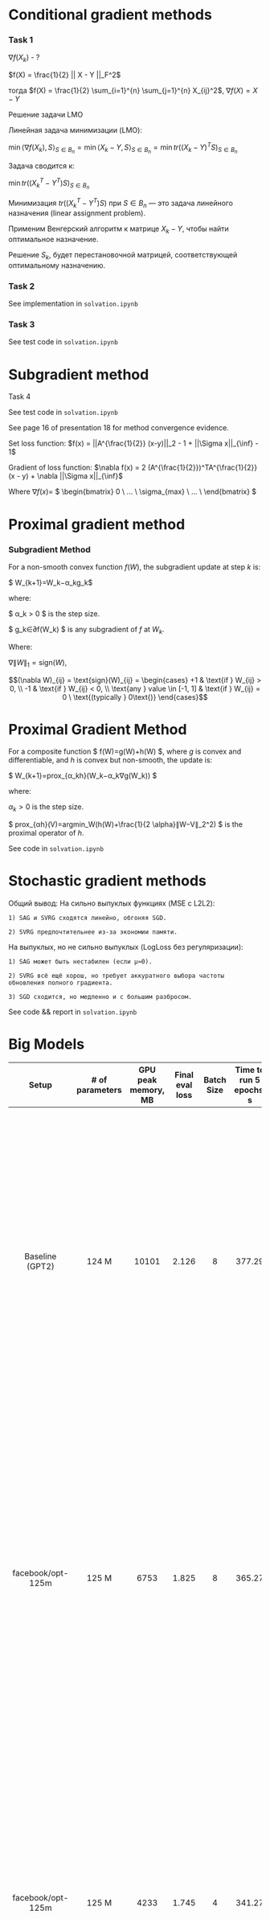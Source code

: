 # Conditional gradient methods

### Task 1 

$\nabla f(X_k)$ - ?

$f(X) = \frac{1}{2} || X - Y ||_F^2$

тогда $f(X) = \frac{1}{2} \sum_{i=1}^{n} \sum_{j=1}^{n} X_{ij}^2$, $\nabla f(X) = X - Y$




Решение задачи LMO

Линейная задача минимизации (LMO):

$\min \langle \nabla f(X_k), S \rangle_{S \in B_n} = \min \langle X_k - Y, S \rangle_{S \in B_n} = \min tr((X_k - Y)^T S)_{S \in B_n}$

Задача сводится к:

$\min tr((X_k^T-Y^T) S)_{S \in B_n}$

Минимизация $tr((X_k^T-Y^T) S)$ при $S \in B_n$ — это задача линейного назначения (linear assignment problem).

Применим Венгерский алгоритм к матрице $X_k-Y$, чтобы найти оптимальное назначение.

Решение $S_k$, будет перестановочной матрицей, соответствующей оптимальному назначению.

### Task 2

See implementation in ```solvation.ipynb```

### Task 3
See test code in ```solvation.ipynb```

# Subgradient method

Task 4

See test code in ```solvation.ipynb```

See page 16 of presentation 18 for method convergence evidence.

Set loss function: $f(x) = ||A^{\frac{1}{2}} (x-y)||_2 - 1 + ||\Sigma x||_{\inf} - 1$

Gradient of loss function: $\nabla f(x) = 2 (A^{\frac{1}{2}})^TA^{\frac{1}{2}}(x - y) + \nabla ||\Sigma x||_{\inf}$

Where $\nabla f(x) =$ $
\begin{bmatrix}
0 \\
... \\
\sigma_{max} \\
... \\
\end{bmatrix}
$

# Proximal gradient method




### Subgradient Method

For a non-smooth convex function $f(W)$, the subgradient update at step $k$ is:

$ W_{k+1}=W_k−α_kg_k$ 


where:

$ α_k > 0 $ is the step size.

$ g_k∈∂f(W_k) $ is any subgradient of $f$ at $W_k$​.

Where:

$\nabla \| W \|_1 = \text{sign}(W)$,

  $$(\nabla W)_{ij} = \text{sign}(W)_{ij} = 
  \begin{cases} 
    +1 & \text{if } W_{ij} > 0, \\ 
    -1 & \text{if } W_{ij} < 0, \\ 
    \text{any } value \in [-1, 1] & \text{if } W_{ij} = 0 \ \text{(typically } 0\text{)}
  \end{cases}$$

# Proximal Gradient Method

For a composite function $ f(W)=g(W)+h(W) $, where $g$ is convex and differentiable, and $h$ is convex but non-smooth, the update is:

$ W_{k+1}=prox_{α_kh}(W_k−α_k∇g(W_k)) $

where:

$α_k ​> 0$ is the step size.

$ prox_{αh}​(V)=argmin_W​(h(W)+\frac{1}{2 \alpha}​∥W−V∥_2^2​) $ is the proximal operator of $h$.

See code in ```solvation.ipynb```

# Stochastic gradient methods

Общий вывод:
На сильно выпуклых функциях (MSE с L2L2​):

    1) SAG и SVRG сходятся линейно, обгоняя SGD.

    2) SVRG предпочтительнее из-за экономии памяти.

На выпуклых, но не сильно выпуклых (LogLoss без регуляризации):

    1) SAG может быть нестабилен (если μ≈0).

    2) SVRG всё ещё хорош, но требует аккуратного выбора частоты обновления полного градиента.

    3) SGD сходится, но медленно и с большим разбросом.

See code && report in ```solvation.ipynb```

# Big Models

| Setup | # of parameters | GPU peak memory, MB | Final eval loss | Batch Size | Time to run 5 epochs, s | Generation example | Comment |
|:---:|:---:|:---:|:---:|:---:|:---:|:---------:|:---------:|
| Baseline (GPT2) | 124 M | 10101 | 2.126 | 8 | 377.29 | `A long time ago in a galaxy far far away... there was a little girl named Lina. She was very curious and wanted to explore. One day, she was walking in the forest when she saw a big tree. She looked up and saw a big, shiny tree. She was so excited! She jumped up and ran to the tree, but it was too big. Lina was so excited and she ran to the tree and jumped up. She ran to the tree` | |
| facebook/opt-125m | 125 M | 6753 | 1.825 | 8 | 365.27 | `A long time ago in a galaxy far far away... there was a little girl named Lucy. She was three years old and she loved to play with her toys. One day, she decided to go to the park with her mom. She went to the park and saw a big tree. She looked around and saw a big tree with lots of flowers. She was so excited to see the big tree. She went to the tree and saw a big flower. She was so happy that she could` | |
| facebook/opt-125m | 125 M | 4233 | 1.745 | 4 | 341.27 | `A long time ago in a galaxy far far away... there was a little girl named Lucy. Lucy was very curious and wanted to know what was happening. She asked her mom, "What is happening here?" Her mom smiled and said, "It's a big galaxy. It's very big and very bright. It's very dark and very dark. It's very scary."Lucy was scared and wanted to know what was happening. She asked her mom, "What` | |
|  |  |  |  |  |  |  |  |
|  |  |  |  |  |  |  |  |
|  |  |  |  |  |  |  |  |
|  |  |  |  |  |  |  |  |

See code in ```solvation.ipynb```

